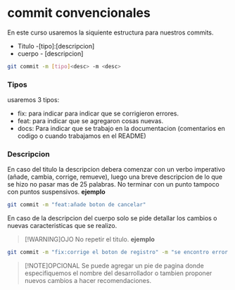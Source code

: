 # commit convencionales
En este curso usaremos la siquiente estructura para nuestros commits.
- Titulo -[tipo]:[descripcion]
- cuerpo - [descripcion]
```bash
git commit -m [tipo]<desc> -m <desc>
```
### Tipos
usaremos 3 tipos:
- fix: para indicar para indicar que se corrigieron errores.
- feat: para indicar que se agregaron cosas nuevas.
- docs: Para indicar que se trabajo en la documentacion (comentarios en codigo o cuando trabajamos en el README)
### Descripcion
En caso del titulo la descripcion debera comenzar con un verbo imperativo (añade, cambia, corrige, remueve), luego una breve descripcion de lo que se hizo no pasar mas de 25 palabras.
No terminar con un punto tampoco con puntos suspensivos.
**ejemplo**
```bash
git commit -m "feat:añade boton de cancelar"
```  
En caso de la descripcion del cuerpo solo se pide detallar los cambios o nuevas caracteristicas que se realizo.
> [!WARNING]OJO
No repetir el titulo.
**ejemplo**
```bash
git commit -m "fix:corrige el boton de registro" -m "se encontro error en la paleta de colores de #67637264 por lo que se actualiza al color correcto segun requerimienti de usuario #6345343"
```
> [!NOTE]OPCIONAL 
Se puede agregar un pie de pagina donde especifiquemos el nombre del desarrollador o tambien proponer nuevos cambios a hacer recomendaciones.
